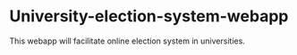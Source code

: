 # University-election-system-webapp
This webapp will facilitate online election system in universities. 
